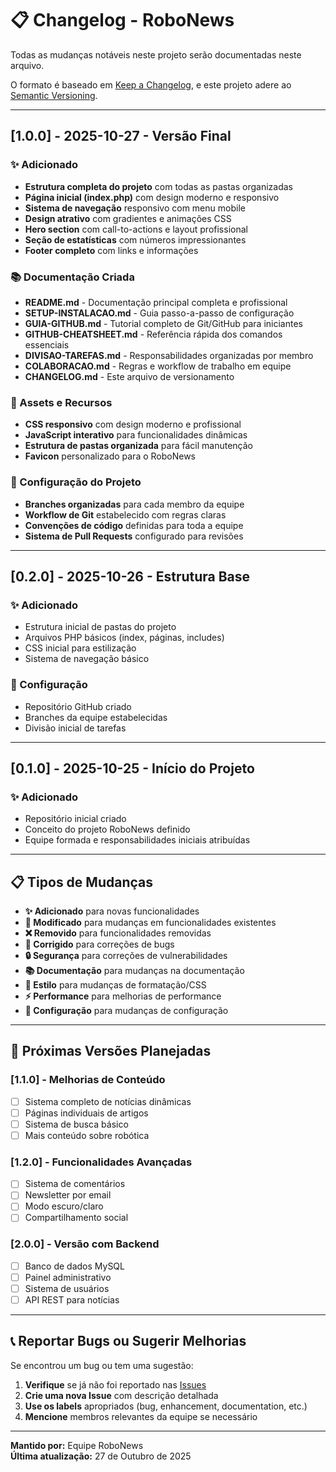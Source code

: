 # 📋 Changelog - RoboNews

Todas as mudanças notáveis neste projeto serão documentadas neste arquivo.

O formato é baseado em [Keep a Changelog](https://keepachangelog.com/pt-BR/1.0.0/),
e este projeto adere ao [Semantic Versioning](https://semver.org/lang/pt-BR/).

---

## [1.0.0] - 2025-10-27 - Versão Final

### ✨ Adicionado

- **Estrutura completa do projeto** com todas as pastas organizadas
- **Página inicial (index.php)** com design moderno e responsivo
- **Sistema de navegação** responsivo com menu mobile
- **Design atrativo** com gradientes e animações CSS
- **Hero section** com call-to-actions e layout profissional
- **Seção de estatísticas** com números impressionantes
- **Footer completo** com links e informações

### 📚 Documentação Criada

- **README.md** - Documentação principal completa e profissional
- **SETUP-INSTALACAO.md** - Guia passo-a-passo de configuração
- **GUIA-GITHUB.md** - Tutorial completo de Git/GitHub para iniciantes
- **GITHUB-CHEATSHEET.md** - Referência rápida dos comandos essenciais
- **DIVISAO-TAREFAS.md** - Responsabilidades organizadas por membro
- **COLABORACAO.md** - Regras e workflow de trabalho em equipe
- **CHANGELOG.md** - Este arquivo de versionamento

### 🎨 Assets e Recursos

- **CSS responsivo** com design moderno e profissional
- **JavaScript interativo** para funcionalidades dinâmicas
- **Estrutura de pastas organizada** para fácil manutenção
- **Favicon** personalizado para o RoboNews

### 🔧 Configuração do Projeto

- **Branches organizadas** para cada membro da equipe
- **Workflow de Git** estabelecido com regras claras
- **Convenções de código** definidas para toda a equipe
- **Sistema de Pull Requests** configurado para revisões

---

## [0.2.0] - 2025-10-26 - Estrutura Base

### ✨ Adicionado

- Estrutura inicial de pastas do projeto
- Arquivos PHP básicos (index, páginas, includes)
- CSS inicial para estilização
- Sistema de navegação básico

### 🔧 Configuração

- Repositório GitHub criado
- Branches da equipe estabelecidas
- Divisão inicial de tarefas

---

## [0.1.0] - 2025-10-25 - Início do Projeto

### ✨ Adicionado

- Repositório inicial criado
- Conceito do projeto RoboNews definido
- Equipe formada e responsabilidades iniciais atribuídas

---

## 📋 Tipos de Mudanças

- **✨ Adicionado** para novas funcionalidades
- **🔄 Modificado** para mudanças em funcionalidades existentes
- **❌ Removido** para funcionalidades removidas
- **🐛 Corrigido** para correções de bugs
- **🔒 Segurança** para correções de vulnerabilidades
- **📚 Documentação** para mudanças na documentação
- **🎨 Estilo** para mudanças de formatação/CSS
- **⚡ Performance** para melhorias de performance
- **🔧 Configuração** para mudanças de configuração

---

## 🎯 Próximas Versões Planejadas

### [1.1.0] - Melhorias de Conteúdo

- [ ] Sistema completo de notícias dinâmicas
- [ ] Páginas individuais de artigos
- [ ] Sistema de busca básico
- [ ] Mais conteúdo sobre robótica

### [1.2.0] - Funcionalidades Avançadas

- [ ] Sistema de comentários
- [ ] Newsletter por email
- [ ] Modo escuro/claro
- [ ] Compartilhamento social

### [2.0.0] - Versão com Backend

- [ ] Banco de dados MySQL
- [ ] Painel administrativo
- [ ] Sistema de usuários
- [ ] API REST para notícias

---

## 📞 Reportar Bugs ou Sugerir Melhorias

Se encontrou um bug ou tem uma sugestão:

1. **Verifique** se já não foi reportado nas [Issues](https://github.com/JoaoL007/Trabalho-TIC-GRUPO/issues)
2. **Crie uma nova Issue** com descrição detalhada
3. **Use os labels** apropriados (bug, enhancement, documentation, etc.)
4. **Mencione** membros relevantes da equipe se necessário

---

**Mantido por:** Equipe RoboNews  
**Última atualização:** 27 de Outubro de 2025
